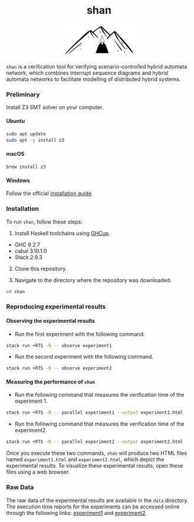 <h1 align="center">
  shan
</h1>

<p align="center">
  <img src="./img/logo.jpg" width="200" />
</p>

`shan` is a verification tool for verifying scenario-controlled hybrid automata network, which combines interrupt sequence diagrams and hybrid automata networks to facilitate modelling of distributed hybrid systems.

### Preliminary

Install Z3 SMT solver on your computer.

#### Ubuntu
```bash
sudo apt update
sudo apt -y install z3
```

#### macOS
```bash
brew install z3
```

#### Windows
Follow the official [installation guide](https://github.com/Z3Prover/z3).

### Installation

To run `shan`, follow these steps:
1. Install Haskell toolchains using [GHCup](https://www.haskell.org/ghcup/).
  - GHC 9.2.7
  - cabal 3.10.1.0
  - Stack 2.9.3

2. Clone this repository.


3. Navigate to the directory where the repository was downloaded.
```bash
cd shan
```

### Reproducing experimental results

#### Observing the experimental results

- Run the first experiment with the following command.
```bash
stack run +RTS -N -- observe experiment1
```

- Run the second experiment with the following command.
```bash
stack run +RTS -N -- observe experiment2
```

#### Measuring the performance of `shan`

- Run the following command that measures the verification time of the experiment 1.
```bash
stack run +RTS -N -- parallel experiment1 --output experiment1.html
```
- Run the following command that measures the verification time of the experiment2.
```bash
stack run +RTS -N -- parallel experiment2 --output experiment2.html
```

Once you execute these two commands, `shan` will produce two HTML files named `experiment1.html` and `experiment2.html`, which depict the experimental results.
To visualize these experimental results, open these files using a web browser.

### Raw Data

The raw data of the experimental results are available in the `data` directory.
The execution time reports for the experiments can be accessed online through the following links: [experiment1](https://rico1900.github.io/shan/experiment1) and [experiment2](https://rico1900.github.io/shan/experiment2).